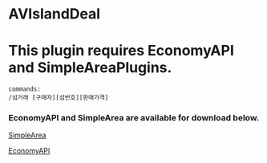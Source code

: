 AVIslandDeal
============

# This plugin requires EconomyAPI and SimpleAreaPlugins.

  ```
  commands:
  /섬거래 [구매자][섬번호][판매가격]
  ```
### EconomyAPI and SimpleArea are available for download below.

[SimpleArea](https://github.com/organization/SimpleArea)

[EconomyAPI](https://github.com/onebone/EconomyAPI)
